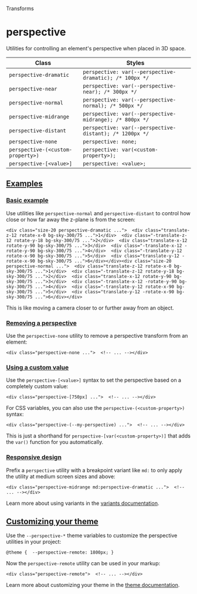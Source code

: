 Transforms

# perspective

Utilities for controlling an element's perspective when placed in 3D space.

| Class                             | Styles                                                  |
| --------------------------------- | ------------------------------------------------------- |
| `perspective-dramatic`            | `perspective: var(--perspective-dramatic); /* 100px */` |
| `perspective-near`                | `perspective: var(--perspective-near); /* 300px */`     |
| `perspective-normal`              | `perspective: var(--perspective-normal); /* 500px */`   |
| `perspective-midrange`            | `perspective: var(--perspective-midrange); /* 800px */` |
| `perspective-distant`             | `perspective: var(--perspective-distant); /* 1200px */` |
| `perspective-none`                | `perspective: none;`                                    |
| `perspective-(<custom-property>)` | `perspective: var(<custom-property>);`                  |
| `perspective-[<value>]`           | `perspective: <value>;`                                 |

## [Examples](#examples)

### [Basic example](#basic-example)

Use utilities like `perspective-normal` and `perspective-distant` to control how close or how far away the z-plane is from the screen:

```
<div class="size-20 perspective-dramatic ...">  <div class="translate-z-12 rotate-x-0 bg-sky-300/75 ...">1</div>  <div class="-translate-z-12 rotate-y-18 bg-sky-300/75 ...">2</div>  <div class="translate-x-12 rotate-y-90 bg-sky-300/75 ...">3</div>  <div class="-translate-x-12 -rotate-y-90 bg-sky-300/75 ...">4</div>  <div class="-translate-y-12 rotate-x-90 bg-sky-300/75 ...">5</div>  <div class="translate-y-12 -rotate-x-90 bg-sky-300/75 ...">6</div></div><div class="size-20 perspective-normal ...">  <div class="translate-z-12 rotate-x-0 bg-sky-300/75 ...">1</div>  <div class="-translate-z-12 rotate-y-18 bg-sky-300/75 ...">2</div>  <div class="translate-x-12 rotate-y-90 bg-sky-300/75 ...">3</div>  <div class="-translate-x-12 -rotate-y-90 bg-sky-300/75 ...">4</div>  <div class="-translate-y-12 rotate-x-90 bg-sky-300/75 ...">5</div>  <div class="translate-y-12 -rotate-x-90 bg-sky-300/75 ...">6</div></div>
```

This is like moving a camera closer to or further away from an object.

### [Removing a perspective](#removing-a-perspective)

Use the `perspective-none` utility to remove a perspective transform from an element:

```
<div class="perspective-none ...">  <!-- ... --></div>
```

### [Using a custom value](#using-a-custom-value)

Use the `perspective-[<value>]` syntax to set the perspective based on a completely custom value:

```
<div class="perspective-[750px] ...">  <!-- ... --></div>
```

For CSS variables, you can also use the `perspective-(<custom-property>)` syntax:

```
<div class="perspective-(--my-perspective) ...">  <!-- ... --></div>
```

This is just a shorthand for `perspective-[var(<custom-property>)]` that adds the `var()` function for you automatically.

### [Responsive design](#responsive-design)

Prefix a `perspective` utility with a breakpoint variant like `md:` to only apply the utility at medium screen sizes and above:

```
<div class="perspective-midrange md:perspective-dramatic ...">  <!-- ... --></div>
```

Learn more about using variants in the [variants documentation](/docs/hover-focus-and-other-states).

## [Customizing your theme](#customizing-your-theme)

Use the `--perspective-*` theme variables to customize the perspective utilities in your project:

```
@theme {  --perspective-remote: 1800px; }
```

Now the `perspective-remote` utility can be used in your markup:

```
<div class="perspective-remote">  <!-- ... --></div>
```

Learn more about customizing your theme in the [theme documentation](/docs/theme#customizing-your-theme).
